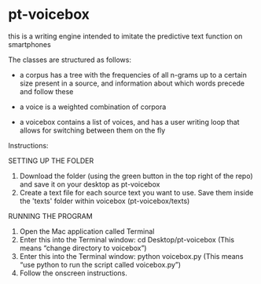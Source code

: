 # pt-voicebox
this is a writing engine intended to imitate the predictive text function on smartphones

The classes are structured as follows:

- a corpus has a tree with the frequencies of all n-grams up to a certain size present in a source, and information about which words precede and follow these

- a voice is a weighted combination of corpora

- a voicebox contains a list of voices, and has a user writing loop that allows for switching between them on the fly


Instructions:

SETTING UP THE FOLDER
1. Download the folder (using the green button in the top right of the repo) and save it on your desktop as pt-voicebox
2. Create a text file for each source text you want to use. Save them inside the 'texts' folder within voicebox (pt-voicebox/texts)
 
RUNNING THE PROGRAM
1. Open the Mac application called Terminal
2. Enter this into the Terminal window: cd Desktop/pt-voicebox
         (This means “change directory to voicebox”)
3. Enter this into the Terminal window: python voicebox.py
         (This means “use python to run the script called voicebox.py”)
4. Follow the onscreen instructions.
